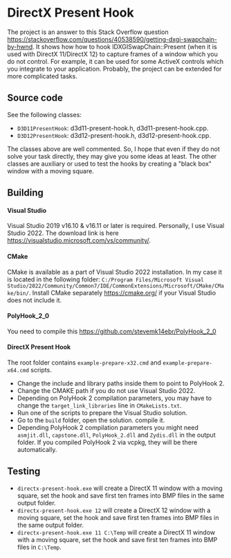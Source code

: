 # DirectX Present Hook

The project is an answer to this Stack Overflow question https://stackoverflow.com/questions/40538590/getting-dxgi-swapchain-by-hwnd. It shows how how to hook IDXGISwapChain::Present (when it is used with DirectX 11/DirectX 12) to capture frames of a window which you do not control. For example, it can be used for some ActiveX controls which you integrate to your application. Probably, the project can be extended for more complicated tasks.

## Source code

See the following classes:
* ``D3D11PresentHook``: d3d11-present-hook.h, d3d11-present-hook.cpp.
* ``D3D12PresentHook``: d3d12-present-hook.h, d3d12-present-hook.cpp.

The classes above are well commented. So, I hope that even if they do not solve your task directly, they may give you some ideas at least. The other classes are auxiliary or used to test the hooks by creating a "black box" window with a moving square.

## Building

#### Visual Studio
Visual Studio 2019 v16.10 & v16.11 or later is required. Personally, I use Visual Studio 2022. The download link is here https://visualstudio.microsoft.com/vs/community/.

#### CMake
CMake is available as a part of Visual Studio 2022 installation. In my case it is located in the following folder: ``C:/Program Files/Microsoft Visual Studio/2022/Community/Common7/IDE/CommonExtensions/Microsoft/CMake/CMake/bin/``. Install CMake separately https://cmake.org/ if your Visual Studio does not include it. 

#### PolyHook_2_0
You need to compile this https://github.com/stevemk14ebr/PolyHook_2_0

#### DirectX Present Hook
The root folder contains ``example-prepare-x32.cmd`` and ``example-prepare-x64.cmd`` scripts.
* Change the include and library paths inside them to point to PolyHook 2.
* Change the CMAKE path if you do not use Visual Studio 2022.
* Depending on PolyHook 2 compilation parameters, you may have to change the ``target_link_libraries`` line in ``CMakeLists.txt``.
* Run one of the scripts to prepare the Visual Studio solution.
* Go to the ``build`` folder, open the solution. compile it.
* Depending PolyHook 2 compilation parameters you might need ``asmjit.dll``, ``capstone.dll``, ``PolyHook_2.dll`` and ``Zydis.dll`` in the output folder. If you compiled PolyHook 2 via vcpkg, they will be there automatically.

## Testing
* ``directx-present-hook.exe`` will create a DirectX 11 window with a moving square, set the hook and save first ten frames into BMP files in the same output folder.
* ``directx-present-hook.exe 12``  will create a DirectX 12 window with a moving square, set the hook and save first ten frames into BMP files in the same output folder.
* ``directx-present-hook.exe 11 C:\Temp``  will create a DirectX 11 window with a moving square, set the hook and save first ten frames into BMP files in ``C:\Temp``.

